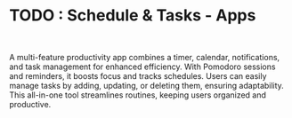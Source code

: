 <h1>TODO : Schedule & Tasks - Apps</h1><br>
<p>A multi-feature productivity app combines a timer, calendar, notifications, and
task management for enhanced efficiency. With Pomodoro sessions and
reminders, it boosts focus and tracks schedules. Users can easily manage tasks by
adding, updating, or deleting them, ensuring adaptability. This all-in-one tool
streamlines routines, keeping users organized and productive.</p>
